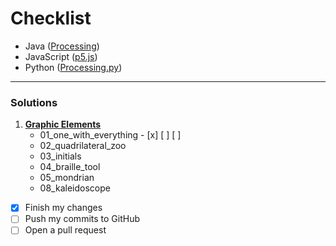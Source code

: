 # Checklist

* Java ([Processing](https://processing.org/))
* JavaScript ([p5.js](https://p5js.org/)) 
* Python ([Processing.py](https://py.processing.org/))

---

### Solutions


01. [**Graphic Elements**](01_graphic_elements)
	* 01_one_with_everything - [x] [ ] [ ]
	* 02_quadrilateral_zoo
	* 03_initials
	* 04_braille_tool
	* 05_mondrian
	* 08_kaleidoscope

- [x] Finish my changes
- [ ] Push my commits to GitHub
- [ ] Open a pull request